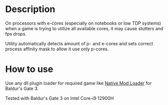 # Description
On processors with e-cores (especially on notebooks or low TDP systems) when a game is trying to utilize all available cores, it may cause stutters and fps drops.

Utility automatically detects amount of p- and e-cores and sets correct process affinity mask to allow it use only p-cores.

# How to use
Use any dll plugin loader for required game like [Native Mod Loader](https://www.nexusmods.com/baldursgate3/mods/944?tab=description.) for Baldur's Gate 3.

Tested with Baldur's Gate 3 on Intel Core-i9 12900H
